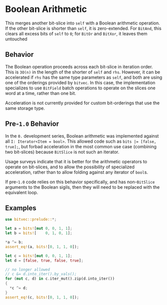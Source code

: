 # Boolean Arithmetic

This merges another bit-slice into `self` with a Boolean arithmetic operation.
If the other bit-slice is shorter than `self`, it is zero-extended. For `BitAnd`,
this clears all excess bits of `self` to `0`; for `BitOr` and `BitXor`, it
leaves them untouched

## Behavior

The Boolean operation proceeds across each bit-slice in iteration order. This is
`3O(n)` in the length of the shorter of `self` and `rhs`. However, it can be
accelerated if `rhs` has the same type parameters as `self`, and both are using
one of the orderings provided by `bitvec`. In this case, the implementation
specializes to use `BitField` batch operations to operate on the slices one word
at a time, rather than one bit.

Acceleration is not currently provided for custom bit-orderings that use the
same storage type.

## Pre-`1.0` Behavior

In the `0.` development series, Boolean arithmetic was implemented against all
`I: Iterator<Item = bool>`. This allowed code such as `bits |= [false, true];`,
but forbad acceleration in the most common use case (combining two bit-slices)
because `BitSlice` is not such an iterator.

Usage surveys indicate that it is better for the arithmetic operators to operate
on bit-slices, and to allow the possibility of specialized acceleration, rather
than to allow folding against any iterator of `bool`s.

If pre-`1.0` code relies on this behavior specifically, and has non-`BitSlice`
arguments to the Boolean sigils, then they will need to be replaced with the
equivalent loop.

## Examples

```rust
use bitvec::prelude::*;

let a = bits![mut 0, 0, 1, 1];
let b = bits![    0, 1, 0, 1];

*a ^= b;
assert_eq!(a, bits![0, 1, 1, 0]);

let c = bits![mut 0, 0, 1, 1];
let d = [false, true, false, true];

// no longer allowed
// c &= d.into_iter().by_vals();
for (mut c, d) in c.iter_mut().zip(d.into_iter())
{
  *c ^= d;
}
assert_eq!(c, bits![0, 1, 1, 0]);
```
